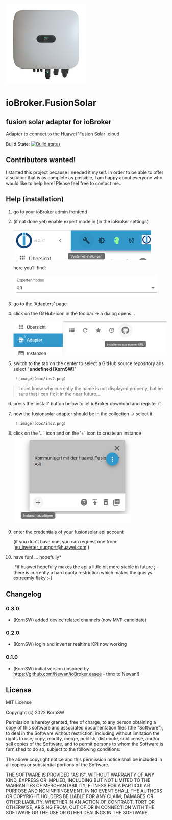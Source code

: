 ![Logo](admin/sun2000.png)
# ioBroker.FusionSolar

## fusion solar adapter for ioBroker

Adapter to connect to the Huawei 'Fusion Solar' cloud

Build State: [![Build status](https://tobiaskorn.visualstudio.com/KornSW%20(OpenSource)/_apis/build/status/ioBroker.FusionSolar)](https://tobiaskorn.visualstudio.com/KornSW%20(OpenSource)/_build/latest?definitionId=44)

## Contributors wanted!

I started this project because I needed it myself. In order to be able to offer a solution that is as complete as possible, I am happy about everyone who would like to help here! Please feel free to contact me...

## Help (installation)

  1. go to your ioBroker admin frontend

  2. (if not done yet) enable expert mode in (in the ioBroker settings)

       ![image](doc/exp1.png)

       here you'll find:

       ![image](doc/exp2.png)

       

  3. go to the 'Adapters' page

        

  4. click on the GitHub-icon in the toolbar -> a dialog opens...

       ![image](doc/ins1.png)

       

  5. switch to the tab on the center to select a GitHub source repository ans select "**undefined [KornSW]**"

          ![image](doc/ins2.png)



>I dont know why currently the name is not displayed properly, but im sure that i can fix it in the near future....




  6. press the 'install' button below to let ioBroker download and register it

        

  7. now the fusionsolar adapter should be in the collection -> select it

          ![image](doc/ins3.png)

  8. click on the '...' icon and on the '+' icon to create an instance
          ![image](doc/ins4.png)

        

  9. enter the credentials of your fusionsolar api account

        (if you don't have one, you can request one from: 'eu_inverter_support@huawei.com')

        

  10. have fun! ... hopefully*

         ​	*if huawei hopefully makes the api a little bit more stable in future ; - there is currently a hard quota 	restriction which makes the querys extreemly flaky :-(

         


## Changelog

### 0.3.0
* (KornSW) added device related channels (now MVP candidate)
### 0.2.0
* (KornSW) login and inverter realtime KPI now working
### 0.1.0
* (KornSW) initial version (inspired by https://github.com/Newan/ioBroker.easee - thnx to Newan!)

## License

MIT License

Copyright (c) 2022 KornSW

Permission is hereby granted, free of charge, to any person obtaining a copy
of this software and associated documentation files (the "Software"), to deal
in the Software without restriction, including without limitation the rights
to use, copy, modify, merge, publish, distribute, sublicense, and/or sell
copies of the Software, and to permit persons to whom the Software is
furnished to do so, subject to the following conditions:

The above copyright notice and this permission notice shall be included in all
copies or substantial portions of the Software.

THE SOFTWARE IS PROVIDED "AS IS", WITHOUT WARRANTY OF ANY KIND, EXPRESS OR
IMPLIED, INCLUDING BUT NOT LIMITED TO THE WARRANTIES OF MERCHANTABILITY,
FITNESS FOR A PARTICULAR PURPOSE AND NONINFRINGEMENT. IN NO EVENT SHALL THE
AUTHORS OR COPYRIGHT HOLDERS BE LIABLE FOR ANY CLAIM, DAMAGES OR OTHER
LIABILITY, WHETHER IN AN ACTION OF CONTRACT, TORT OR OTHERWISE, ARISING FROM,
OUT OF OR IN CONNECTION WITH THE SOFTWARE OR THE USE OR OTHER DEALINGS IN THE
SOFTWARE.